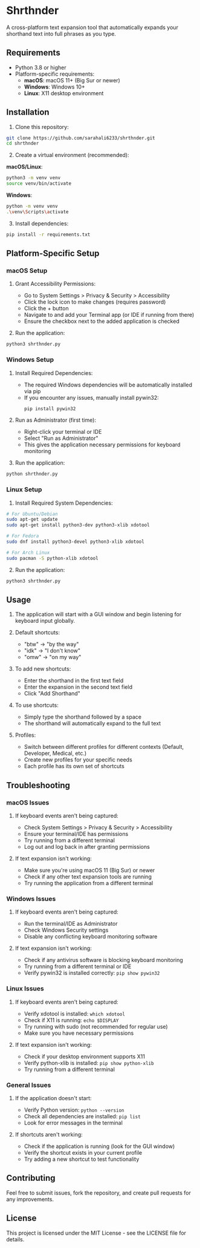 # Shrthnder

A cross-platform text expansion tool that automatically expands your shorthand text into full phrases as you type.

## Requirements

- Python 3.8 or higher
- Platform-specific requirements:
  - **macOS**: macOS 11+ (Big Sur or newer)
  - **Windows**: Windows 10+
  - **Linux**: X11 desktop environment

## Installation

1. Clone this repository:

```bash
git clone https://github.com/sarahali6233/shrthnder.git
cd shrthnder
```

2. Create a virtual environment (recommended):

**macOS/Linux**:

```bash
python3 -m venv venv
source venv/bin/activate
```

**Windows**:

```bash
python -m venv venv
.\venv\Scripts\activate
```

3. Install dependencies:

```bash
pip install -r requirements.txt
```

## Platform-Specific Setup

### macOS Setup

1. Grant Accessibility Permissions:

   - Go to System Settings > Privacy & Security > Accessibility
   - Click the lock icon to make changes (requires password)
   - Click the + button
   - Navigate to and add your Terminal app (or IDE if running from there)
   - Ensure the checkbox next to the added application is checked

2. Run the application:

```bash
python3 shrthnder.py
```

### Windows Setup

1. Install Required Dependencies:

   - The required Windows dependencies will be automatically installed via pip
   - If you encounter any issues, manually install pywin32:
     ```bash
     pip install pywin32
     ```

2. Run as Administrator (first time):

   - Right-click your terminal or IDE
   - Select "Run as Administrator"
   - This gives the application necessary permissions for keyboard monitoring

3. Run the application:

```bash
python shrthnder.py
```

### Linux Setup

1. Install Required System Dependencies:

```bash
# For Ubuntu/Debian
sudo apt-get update
sudo apt-get install python3-dev python3-xlib xdotool

# For Fedora
sudo dnf install python3-devel python3-xlib xdotool

# For Arch Linux
sudo pacman -S python-xlib xdotool
```

2. Run the application:

```bash
python3 shrthnder.py
```

## Usage

1. The application will start with a GUI window and begin listening for keyboard input globally.

2. Default shortcuts:

   - "btw" → "by the way"
   - "idk" → "I don't know"
   - "omw" → "on my way"

3. To add new shortcuts:

   - Enter the shorthand in the first text field
   - Enter the expansion in the second text field
   - Click "Add Shorthand"

4. To use shortcuts:

   - Simply type the shorthand followed by a space
   - The shorthand will automatically expand to the full text

5. Profiles:

   - Switch between different profiles for different contexts (Default, Developer, Medical, etc.)
   - Create new profiles for your specific needs
   - Each profile has its own set of shortcuts

## Troubleshooting

### macOS Issues

1. If keyboard events aren't being captured:

   - Check System Settings > Privacy & Security > Accessibility
   - Ensure your terminal/IDE has permissions
   - Try running from a different terminal
   - Log out and log back in after granting permissions

2. If text expansion isn't working:

   - Make sure you're using macOS 11 (Big Sur) or newer
   - Check if any other text expansion tools are running
   - Try running the application from a different terminal

### Windows Issues

1. If keyboard events aren't being captured:

   - Run the terminal/IDE as Administrator
   - Check Windows Security settings
   - Disable any conflicting keyboard monitoring software

2. If text expansion isn't working:

   - Check if any antivirus software is blocking keyboard monitoring
   - Try running from a different terminal or IDE
   - Verify pywin32 is installed correctly: `pip show pywin32`

### Linux Issues

1. If keyboard events aren't being captured:

   - Verify xdotool is installed: `which xdotool`
   - Check if X11 is running: `echo $DISPLAY`
   - Try running with sudo (not recommended for regular use)
   - Make sure you have necessary permissions

2. If text expansion isn't working:

   - Check if your desktop environment supports X11
   - Verify python-xlib is installed: `pip show python-xlib`
   - Try running from a different terminal

### General Issues

1. If the application doesn't start:

   - Verify Python version: `python --version`
   - Check all dependencies are installed: `pip list`
   - Look for error messages in the terminal

2. If shortcuts aren't working:

   - Check if the application is running (look for the GUI window)
   - Verify the shortcut exists in your current profile
   - Try adding a new shortcut to test functionality

## Contributing

Feel free to submit issues, fork the repository, and create pull requests for any improvements.

## License

This project is licensed under the MIT License - see the LICENSE file for details.
